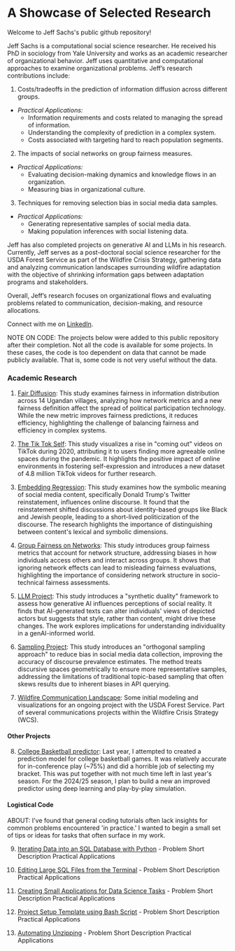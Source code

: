 # A Showcase of Selected Research 

Welcome to Jeff Sachs's public github repository! 

Jeff Sachs is a computational social science researcher. He received his PhD in sociology from Yale University and works as an academic researcher of organizational behavior. Jeff uses quantitative and computational approaches to examine organizational problems. Jeff’s research contributions include: 

 1. Costs/tradeoffs in the prediction of information diffusion across different groups.
   * _Practical Applications:_
        - Information requirements and costs related to managing the spread of information.
        - Understanding the complexity of prediction in a complex system.
        - Costs associated with targeting hard to reach population segments.
    
 2. The impacts of social networks on group fairness measures.
   * _Practical Applications:_ 
        - Evaluating decision-making dynamics and knowledge flows in an organization.
        - Measuring bias in organizational culture.
    
 3. Techniques for removing selection bias in social media data samples.
   * _Practical Applications:_ 
        - Generating representative samples of social media data. 
        - Making population inferences with social listening data. 

Jeff has also completed projects on generative AI and LLMs in his research. Currently, Jeff serves as a post-doctoral social science researcher for the USDA Forest Service as part of the Wildfire Crisis Strategy, gathering data and analyzing communication landscapes surrounding wildfire adaptation with the objective of shrinking information gaps between adaptation programs and stakeholders. 

Overall, Jeff’s research focuses on organizational flows and evaluating problems related to communication, decision-making, and resource allocations.

Connect with me on [LinkedIn](https://www.linkedin.com/in/jeffrey-sachs/).


NOTE ON CODE:
The projects below were added to this public repository after their completion. Not all the code is available for some projects. In these cases, the code is too dependent on data that cannot be made publicly available. That is, some code is not very useful without the data.


### Academic Research 

1. [Fair Diffusion](https://github.com/jsachs802/research_overview/blob/main/fair_diffusion/fair_diff_readme.md): This study examines fairness in information distribution across 14 Ugandan villages, analyzing how network metrics and a new fairness definition affect the spread of political participation technology. While the new metric improves fairness predictions, it reduces efficiency, highlighting the challenge of balancing fairness and efficiency in complex systems.

2. [The Tik Tok Self](https://github.com/jsachs802/research_overview/blob/main/tiktokself/tiktok_readme.md): This study visualizes a rise in "coming out" videos on TikTok during 2020, attributing it to users finding more agreeable online spaces during the pandemic. It highlights the positive impact of online environments in fostering self-expression and introduces a new dataset of 4.8 million TikTok videos for further research.

3. [Embedding Regression](https://github.com/jsachs802/research_overview/blob/main/embedding_reg/embed_reg_readme.md): This study examines how the symbolic meaning of social media content, specifically Donald Trump's Twitter reinstatement, influences online discourse. It found that the reinstatement shifted discussions about identity-based groups like Black and Jewish people, leading to a short-lived politicization of the discourse. The research highlights the importance of distinguishing between content's lexical and symbolic dimensions.
  
4. [Group Fairness on Networks](https://github.com/jsachs802/research_overview/blob/main/group_fairness/group_fairness.md): This study introduces group fairness metrics that account for network structure, addressing biases in how individuals access others and interact across groups. It shows that ignoring network effects can lead to misleading fairness evaluations, highlighting the importance of considering network structure in socio-technical fairness assessments.
  
5. [LLM Project](https://github.com/jsachs802/research_overview/blob/main/llm_duality/llm_duality_readme.md): This study introduces a "synthetic duality" framework to assess how generative AI influences perceptions of social reality. It finds that AI-generated texts can alter individuals' views of depicted actors but suggests that style, rather than content, might drive these changes. The work explores implications for understanding individuality in a genAI-informed world.

6. [Sampling Project](https://github.com/jsachs802/research_overview/blob/main/orthogonal_sampling/orthogonal_readme.md): This study introduces an "orthogonal sampling approach" to reduce bias in social media data collection, improving the accuracy of discourse prevalence estimates. The method treats discursive spaces geometrically to ensure more representative samples, addressing the limitations of traditional topic-based sampling that often skews results due to inherent biases in API querying.

7. [Wildfire Communication Landscape](https://github.com/jsachs802/research_overview/blob/main/bert_modeling/bert_model.md): Some initial modeling and visualizations for an ongoing project with the USDA Forest Service. Part of several communications projects within the Wildfire Crisis Strategy (WCS). 

#### Other Projects 

8. [College Basketball predictor](https://github.com/jsachs802/research_overview/blob/main/orthogonal_sampling/orthogonal_readme.md): Last year, I attempted to created a prediction model for college basketball games. It was relatively accurate for in-conference play (~75%) and did a horrible job of selecting my bracket. This was put together with not much time left in last year's season. For the 2024/25 season, I plan to build a new an improved predictor using deep learning and play-by-play simulation.
   
#### Logistical Code

ABOUT: I've found that general coding tutorials often lack insights for common problems encountered 'in practice.' I wanted to begin a small set of tips or ideas for tasks that often surface in my work.

9. [Iterating Data into an SQL Database with Python](https://github.com/jsachs802/research_overview/blob/main/orthogonal_sampling/orthogonal_readme.md) - Problem
   Short Description
   Practical Applications

10. [Editing Large SQL Files from the Terminal](https://github.com/jsachs802/research_overview/blob/main/orthogonal_sampling/orthogonal_readme.md) - Problem
   Short Description
   Practical Applications

11. [Creating Small Applications for Data Science Tasks](https://github.com/jsachs802/research_overview/blob/main/orthogonal_sampling/orthogonal_readme.md) - Problem
   Short Description
   Practical Applications

12. [Project Setup Template using Bash Script](https://github.com/jsachs802/research_overview/blob/main/orthogonal_sampling/orthogonal_readme.md) - Problem
   Short Description
   Practical Applications

13. [Automating Unzipping](https://github.com/jsachs802/research_overview/blob/main/orthogonal_sampling/orthogonal_readme.md) - Problem
   Short Description
   Practical Applications





